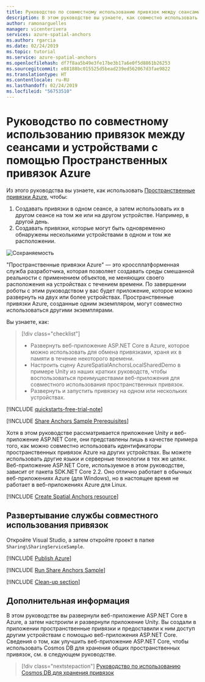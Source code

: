 ```yaml
---
title: Руководство по совместному использованию привязок между сеансами и устройствами с помощью Пространственных привязок Azure | Документация Майкрософт
description: В этом руководстве вы узнаете, как совместно использовать идентификаторы пространственных привязок Azure между устройствами в Unity с внутренней службой.
author: ramonarguelles
manager: vicenterivera
services: azure-spatial-anchors
ms.author: rgarcia
ms.date: 02/24/2019
ms.topic: tutorial
ms.service: azure-spatial-anchors
ms.openlocfilehash: df7f8aa5b49e3fe17be3b17a6e0f5d8861b26253
ms.sourcegitcommit: e88188bc015525d5bead239ed562067d3fae9822
ms.translationtype: HT
ms.contentlocale: ru-RU
ms.lasthandoff: 02/24/2019
ms.locfileid: "56753510"
---
```

# <a name="tutorial-sharing-across-sessions-and-devices-with-azure-spatial-anchors"></a>Руководство по совместному использованию привязок между сеансами и устройствами с помощью Пространственных привязок Azure

Из этого руководства вы узнаете, как использовать [Пространственные привязки Azure](../overview.md), чтобы:

1. Создавать привязки в одном сеансе, а затем использовать их в другом сеансе на том же или на другом устройстве. Например, в другой день.
2. Создавать привязки, которые могут быть одновременно обнаружены несколькими устройствами в одном и том же расположении.

![Сохраняемость](./media/persistence.gif)

"Пространственные привязки Azure" — это кроссплатформенная служба разработчика, которая позволяет создавать среды смешанной реальности с применением объектов, не меняющих своего расположения на устройствах с течением времени. По завершении роботы с этим руководством у вас будет приложение, которое можно развернуть на двух или более устройствах. Пространственные привязки Azure, созданные одним экземпляром, могут совместно использоваться другими экземплярами.

Вы узнаете, как:

> [!div class="checklist"]
> * Развернуть веб-приложение ASP.NET Core в Azure, которое можно использовать для обмена привязками, храня их в памяти в течение некоторого времени.
> * Настроить сцену AzureSpatialAnchorsLocalSharedDemo в примере Unity из наших кратких руководств, чтобы воспользоваться преимуществами веб-приложения для совместного использования пространственных привязок.
> * Развернуть и запустить привязку на одном или нескольких устройствах.

[!INCLUDE [quickstarts-free-trial-note](../../../includes/quickstarts-free-trial-note.md)]

[!INCLUDE [Share Anchors Sample Prerequisites](../../../includes/spatial-anchors-share-sample-prereqs.md)]

Хотя в этом руководстве рассматривается приложение Unity и веб-приложение ASP.NET Core, они представлены лишь в качестве примера того, как можно совместно использовать идентификаторы пространственных привязок Azure на других устройствах. Вы можете использовать другие языки и серверные технологии в тех же целях. Веб-приложение ASP.NET Core, используемое в этом руководстве, зависит от пакета SDK.NET Core 2.2. Оно отлично работает в обычных веб-приложениях Azure (для Windows), но в настоящее время не работает в веб-приложениях Azure для Linux.

[!INCLUDE [Create Spatial Anchors resource](../../../includes/spatial-anchors-get-started-create-resource.md)]

## <a name="deploy-your-sharing-anchors-service"></a>Развертывание службы совместного использования привязок

Откройте Visual Studio, а затем откройте проект в папке `Sharing\SharingServiceSample`.

[!INCLUDE [Publish Azure](../../../includes/spatial-anchors-publish-azure.md)]

[!INCLUDE [Run Share Anchors Sample](../../../includes/spatial-anchors-run-share-sample.md)]

[!INCLUDE [Clean-up section](../../../includes/clean-up-section-portal.md)]

## <a name="next-steps"></a>Дополнительная информация

В этом руководстве вы развернули веб-приложение ASP.NET Core в Azure, а затем настроили и развернули приложение Unity. Вы создали в приложении пространственные привязки и предоставили к ним доступ другим устройствам с помощью веб-приложения ASP.NET Core. Сведения о том, как улучшить веб-приложение ASP.NET Core, чтобы использовать Cosmos DB для хранения общих пространственных привязок, см. в следующем руководстве.

> [!div class="nextstepaction"]
> [Руководство по использованию Cosmos DB для хранения привязок](./tutorial-use-cosmos-db-to-store-anchors.md)
